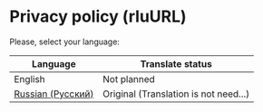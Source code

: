 # Privacy policy (rluURL)

Please, select your language:

|Language|Translate status|
|--------|----------------|
|English |Not planned     |
|[Russian (Русский)](./ru.html)|Original (Translation is not need...)|
